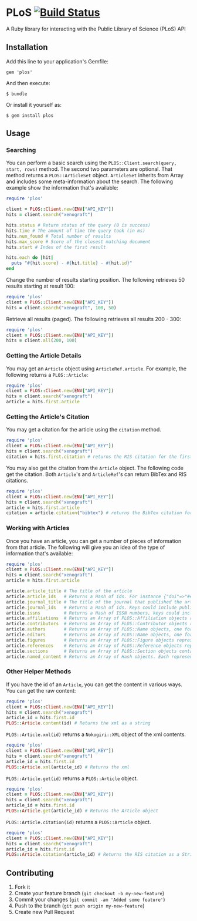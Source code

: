 # PLoS [![Build Status](https://travis-ci.org/cpetersen/plos.png?branch=master)](https://travis-ci.org/cpetersen/plos)

A Ruby library for interacting with the Public Library of Science (PLoS) API

## Installation

Add this line to your application's Gemfile:

    gem 'plos'

And then execute:

    $ bundle

Or install it yourself as:

    $ gem install plos

## Usage

### Searching

You can perform a basic search using the ```PLOS::Client.search(query, start, rows)``` method. The second two parameters are optional. That method returns a ```PLOS::ArticleSet``` object. ```ArticleSet``` inherits from Array and includes some meta-information about the search. The following example show the information that's available:

```ruby
require 'plos'

client = PLOS::Client.new(ENV["API_KEY"])
hits = client.search("xenograft")

hits.status # Return status of the query (0 is success)
hits.time # The amount of time the query took (in ms)
hits.num_found # Total number of results
hits.max_score # Score of the closest matching document
hits.start # Index of the first result

hits.each do |hit|
  puts "#{hit.score} - #{hit.title} - #{hit.id}"
end
```

Change the number of results starting position. The following retrieves 50 results starting at result 100:

```ruby
require 'plos'
client = PLOS::Client.new(ENV["API_KEY"])
hits = client.search("xenograft", 100, 50)
```

Retrieve all results (paged). The following retrieves all results 200 - 300:

```ruby
require 'plos'
client = PLOS::Client.new(ENV["API_KEY"])
hits = client.all(200, 100)
```

### Getting the Article Details

You may get an ```Article``` object using ```ArticleRef.article```. For example, the following returns a ```PLOS::Article```:

```ruby
require 'plos'
client = PLOS::Client.new(ENV["API_KEY"])
hits = client.search("xenograft")
article = hits.first.article
```

### Getting the Article's Citation

You may get a citation for the article using the ```citation``` method.

```ruby
require 'plos'
client = PLOS::Client.new(ENV["API_KEY"])
hits = client.search("xenograft")
citation = hits.first.citation # returns the RIS citation for the first ArticleRef
```

You may also get the citation from the ```Article``` object. The following code get the citation. Both ```Article```'s and ```ArticleRef```'s can return BibTex and RIS citations.

```ruby
require 'plos'
client = PLOS::Client.new(ENV["API_KEY"])
hits = client.search("xenograft")
article = hits.first.article
citation = article.citation("bibtex") # returns the BibTex citation for the Article
```

### Working with Articles

Once you have an article, you can get a number of pieces of information from that article. The following will give you an idea of the type of information that's available:

```ruby
require 'plos'
client = PLOS::Client.new(ENV["API_KEY"])
hits = client.search("xenograft")
article = hits.first.article

article.article_title # The title of the article
article.article_ids   # Returns a Hash of ids. For instance {"doi"=>"##.###/journal.pxxx.###", "publisher-id"=>"###-ABC-###"} 
article.journal_title # The title of the journal that published the article
article.journal_ids   # Returns a Hash of ids. Keys could include publisher-id, publisher, allenpress-id, nlm-ta, pmc, etc.
article.issns         # Returns a Hash of ISSN numbers, keys could include ppub or epub among others.
article.affiliations  # Returns an Array of PLOS::Affiliation objects representing the organizations involved in this research.
article.contributors  # Returns an Array of PLOS::Contributor objects representing all the people involved in this research, including authors and editors.
article.authors       # Returns an Array of PLOS::Name objects, one for each author of this research
article.editors       # Returns an Array of PLOS::Name objects, one for each editor of this research
article.figures       # Returns an Array of PLOS::Figure objects representing the figures in this article.
article.references    # Returns an Array of PLOS::Reference objects representing all the articles this article references.
article.sections      # Returns an Array of PLOS::Section objects containing the actual content of the article.
article.named_content # Returns an Array of Hash objects. Each representing a piece of "named-content". Named content is often used to separate genes from other text.
```

### Other Helper Methods

If you have the id of an ```Article```, you can get the content in various ways. You can get the raw content:

```ruby
require 'plos'
client = PLOS::Client.new(ENV["API_KEY"])
hits = client.search("xenograft")
article_id = hits.first.id
PLOS::Article.content(id) # Returns the xml as a string
```

```PLOS::Article.xml(id)``` returns a ```Nokogiri::XML``` object of the xml contents.

```ruby
require 'plos'
client = PLOS::Client.new(ENV["API_KEY"])
hits = client.search("xenograft")
article_id = hits.first.id
PLOS::Article.xml(article_id) # Returns the xml
```

```PLOS::Article.get(id)``` returns a ```PLOS::Article``` object.

```ruby
require 'plos'
client = PLOS::Client.new(ENV["API_KEY"])
hits = client.search("xenograft")
article_id = hits.first.id
PLOS::Article.get(article_id) # Returns the Article object
```

```PLOS::Article.citation(id)``` returns a ```PLOS::Article``` object.

```ruby
require 'plos'
client = PLOS::Client.new(ENV["API_KEY"])
hits = client.search("xenograft")
article_id = hits.first.id
PLOS::Article.citation(article_id) # Returns the RIS citation as a String (could pass "BibTex" as the second parameter to get the BibTex format)
```

## Contributing

1. Fork it
2. Create your feature branch (`git checkout -b my-new-feature`)
3. Commit your changes (`git commit -am 'Added some feature'`)
4. Push to the branch (`git push origin my-new-feature`)
5. Create new Pull Request
